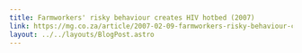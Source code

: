 ```yaml
---
title: Farmworkers' risky behaviour creates HIV hotbed (2007)
link: https://mg.co.za/article/2007-02-09-farmworkers-risky-behaviour-creates-hiv-hotbed
layout: ../../layouts/BlogPost.astro
---
```

